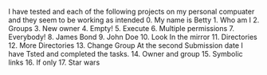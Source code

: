 I have tested and each of the following projects on my personal compuater and they seem to be working as intended 
	0. My name is Betty
	1. Who am I
	2. Groups
	3. New owner
	4. Empty!
	5. Execute
	6. Multiple permissions
	7. Everybody!
	8. James Bond
	9. John Doe
	10. Look In the mirror
	11. Directories
	12. More Directories
	13. Change Group
At the second Submission date I have Tsted and completed the tasks.
	14. Owner and group
	15. Symbolic links
	16. If only
	17. Star wars
